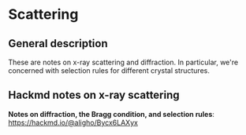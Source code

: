 # Scattering

## General description
These are notes on x-ray scattering and diffraction. In particular, we're concerned with selection rules for different crystal structures. 

## Hackmd notes on x-ray scattering
  **Notes on diffraction, the Bragg condition, and selection rules**: https://hackmd.io/@aligho/Bycx6LAXyx



